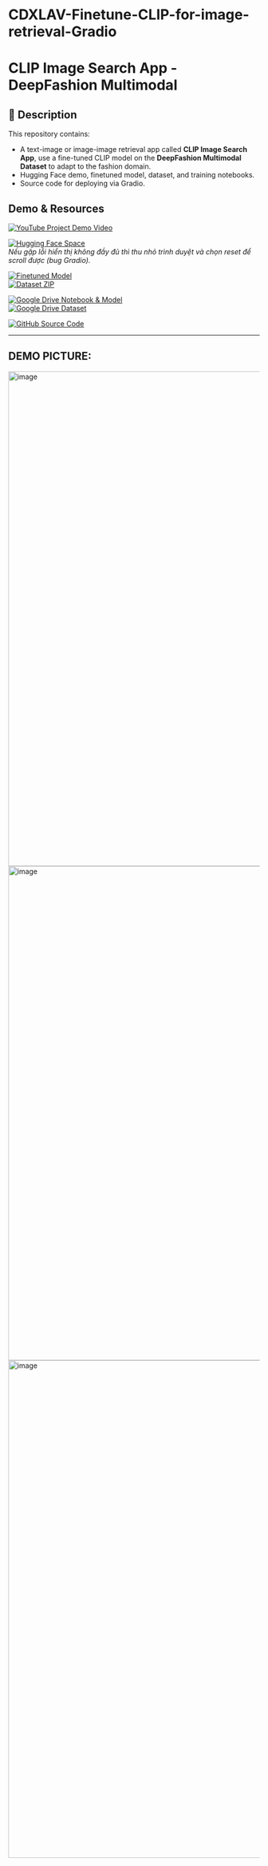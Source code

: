 # CDXLAV-Finetune-CLIP-for-image-retrieval-Gradio
# CLIP Image Search App - DeepFashion Multimodal
## 📌 Description
This repository contains:
- A text-image or image-image retrieval app called **CLIP Image Search App**, use a fine-tuned CLIP model on the **DeepFashion Multimodal Dataset** to adapt to the fashion domain.
- Hugging Face demo, finetuned model, dataset, and training notebooks.
- Source code for deploying via Gradio.

## Demo & Resources
[![YouTube Project Demo Video](https://img.shields.io/badge/YouTube-Demo_Video-ff0000?logo=youtube)](https://www.youtube.com/watch?v=6h3SuES8a-M)

[![Hugging Face Space](https://img.shields.io/badge/HuggingFace-Space-yellow?logo=huggingface)](https://huggingface.co/spaces/anhquanlam/clip-image-search-app-deepfashion-multimodal)  
_Nếu gặp lỗi hiển thị không đầy đủ thì thu nhỏ trình duyệt và chọn reset để scroll được (bug Gradio)._

[![Finetuned Model](https://img.shields.io/badge/HuggingFace-Finetuned_Model-blue?logo=huggingface)](https://huggingface.co/anhquanlam/clip-finetuned-deepfashion)  
[![Dataset ZIP](https://img.shields.io/badge/HuggingFace-Dataset-green?logo=huggingface)](https://huggingface.co/datasets/anhquanlam/clip-deepfashion-multimodal/resolve/main/DeepFashion.zip)  

[![Google Drive Notebook & Model](https://img.shields.io/badge/GoogleDrive-Notebook_%26_Model-orange?logo=googledrive)](https://drive.google.com/drive/folders/1EzeIEEgiSY1UIt3MlTxFFU7-xjUh1NeN?usp=sharing)  
[![Google Drive Dataset](https://img.shields.io/badge/GoogleDrive-Dataset-red?logo=googledrive)](https://drive.google.com/file/d/1OVE0M_sWtRVPvpDAlWAEhbpCpcXdLajW/view?usp=sharing)  

[![GitHub Source Code](https://img.shields.io/badge/GitHub-Full_Source_Code-black?logo=github)](https://github.com/awun0105/CDXLAV-Finetune-CLIP-for-image-retrieval-Gradio.git)  


---

## DEMO PICTURE:

<img width="1919" height="990" alt="image" src="https://github.com/user-attachments/assets/b294222b-1bd7-4b10-bd02-81bee6f878cd" />

<img width="1919" height="989" alt="image" src="https://github.com/user-attachments/assets/39b60ae5-08fb-4797-86f3-23871d39dad7" />

<img width="1917" height="996" alt="image" src="https://github.com/user-attachments/assets/80ebfe3b-0aaf-4a24-919e-e77d90042f36" />






